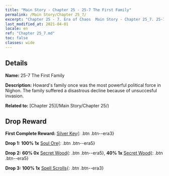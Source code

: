 ```yaml
---
title: "Main Story - Chapter 25 - 25-7 The First Family"
permalink: /Main Story/Chapter 25_7/
excerpt: "Chapter 25 - 7. Era of Chaos  Main Story - Chapter 25_7. 25-7 The First Family"
last_modified_at: 2021-04-01
locale: en
ref: "Chapter 25_7.md"
toc: false
classes: wide
---
```


## Details

 **Name:** 25-7 The First Family

 **Description:** Howard's family once was the most powerful political force in Nighon. The family suffered a disastrous decline because of unsuccesful invasion.

 **Related to:** [Chapter 25](/Main Story/Chapter 25/)

## Drop Reward

 **First Complete Reward:** [Silver Key](/Items/con_693/){: .btn .btn--era3}

 **Drop 1:** **100% 1x** [Soul Ore](/Items/mat_82/){: .btn .btn--era5}

 **Drop 2:** **60% 0x** [Secret Wood](/Items/mat_76/){: .btn .btn--era5}, **40% 1x** [Secret Wood](/Items/mat_76/){: .btn .btn--era5}

 **Drop 3:** **100% 1x** [Spell Scrolls](/Items/con_694/){: .btn .btn--era3}

